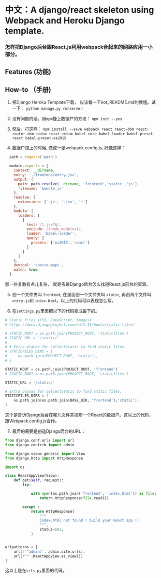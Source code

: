 # 中文：A django/react skeleton using Webpack and Heroku Django template.

### 怎样把Django后台跟React.js利用webpack合起来的网路应用一小部分。

## Features (功能)

## How-to （手册)

1. 把Django Heroku Template下载， 应该看一下not_README.md的教程。试一下： `python manage.py runserver`.

2. 没有问题的话，用`npm`撞上数据户的方法： `npm init --yes`

3. 然后，打这样： `npm install --save webpack
react
react-dom
react-router-dom
redux
react-redux
babel-core
babel-loader
babel-preset-react
babel-preset-es2015`

4. 数据户撞上的时候, 做成一张webpack.config.js, 好像这样：

```javascript
  path = require('path')

  module.exports = {
    context: __dirname,
    entry: './frontend/entry.jsx',
    output: {
      path: path.resolve(__dirname, 'frontend','static','js'),
      filename: 'bundle.js'
    },
    resolve: {
      extensions: ['.js', '.jsx', '*']
    },
    module: {
      loaders: [
        {
          test: /\.jsx?$/,
          exclude: /(node_modules)/,
          loader: 'babel-loader',
          query: {
            presets: ['es2015','react']
          }
        }
      ]
    },
    devtool: 'source-maps',
    watch: true
  }
```
那一些复数有点儿复杂， 就是告诉Django后台怎么找道React.js前台的资源。

5. 创一个文件夹叫 `frontend`, 在里面创一个文件夹叫 `static`, 再创两个文件叫`entry.js`和
`index.html`。以上的代码可以表现怎么写。

6.  在`settings.py`里面把以下的代码变成最下的。

```python
# Static files (CSS, JavaScript, Images)
# https://docs.djangoproject.com/en/1.11/howto/static-files/

# STATIC_ROOT = os.path.join(PROJECT_ROOT, 'staticfiles')
# STATIC_URL = '/static/'
#
# # Extra places for collectstatic to find static files.
# STATICFILES_DIRS = [
#     os.path.join(PROJECT_ROOT, 'static'),
# ]

STATIC_ROOT = os.path.join(PROJECT_ROOT, 'frontend')
# STATIC_ROOT = os.path.join(PROJECT_ROOT, 'staticfiles')

STATIC_URL = '/static/'

# Extra places for collectstatic to find static files.
STATICFILES_DIRS = (
    os.path.join(os.path.join(BASE_DIR, 'frontend'),'static'),
)
```
这个是告诉Django后台在哪儿文件夹找那一个React的数据户。这以上的代码，跟Webpack.config.js合作。

7. 最后的需要是创造Django后台的URL：

```python
from django.conf.urls import url
from django.contrib import admin

from django.views.generic import View
from django.http import HttpResponse

import os

class ReactAppView(View):
    def get(self, request):
        try:

            with open(os.path.join('frontend', 'index.html')) as file:
                return HttpResponse(file.read())

        except :
            return HttpResponse(
                """
                index.html not found ! build your React app !!
                """,
                status=501,
            )


urlpatterns = [
    url(r'^admin/', admin.site.urls),
    url(r'^',ReactAppView.as_view())
]
```
这以上是在`urls.py`里面的代码。
